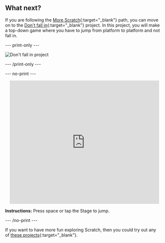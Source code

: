 ## What next?

If you are following the [More Scratch](https://projects.raspberrypi.org/en/raspberrypi/more-scratch){:target="_blank"} path, you can move on to the [Don't fall in](https://projects.raspberrypi.org/en/projects/dont-fall-in){:target="_blank"} project. In this project, you will make a top-down game where you have to jump from platform to platform and not fall in.

--- print-only ---

![Don't fall in project](images/dont-fall-in-project.png)

--- /print-only ---

--- no-print ---

<div class="scratch-preview" style="margin-left: 15px;">
  <iframe allowtransparency="true" width="485" height="402" src="https://scratch.mit.edu/projects/525202210/" frameborder="0"></iframe>
</div>

**Instructions:** Press <kdb>space</kbd> or tap the Stage to jump.

--- /no-print ---

If you want to have more fun exploring Scratch, then you could try out any of [these projects](https://projects.raspberrypi.org/en/projects?software%5B%5D=scratch&curriculum%5B%5D=%201){:target="_blank"}.
